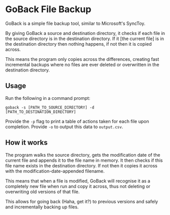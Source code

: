 # GoBack File Backup

GoBack is a simple file backup tool, similar to Microsoft's SyncToy. 

By giving GoBack a source and destination directory, it checks if each file in the source directory is in the destination directory. If it [the current file] is in the destination directory then nothing happens, if not then it is copied across. 

This means the program only copies across the differences, creating fast incremental backups where no files are ever deleted or overwritten in the destination directory.

## Usage

Run the following in a command prompt:

```
goback -s [PATH_TO_SOURCE_DIRECTORY] -d [PATH_TO_DESTINATION_DIRECTORY]
```

Provide the ```-p``` flag to print a table of actions taken for each file upon completion.
Provide ```-o``` to output this data to ```output.csv```.

## How it works

The program walks the source directory, gets the modification date of the current file and appends it to the file name in memory. It then checks if this file name exists in the destination directory. If not then it copies it across with the modification-date-appended filename. 

This means that when a file is modified, GoBack will recognise it as a completely new file when run and copy it across, thus not deleting or overwriting old versions of that file. 

This allows for going back (Haha, get it?) to previous versions and safely and incrementally backing up files.
